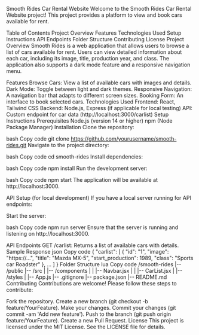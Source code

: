 Smooth Rides Car Rental Website
Welcome to the Smooth Rides Car Rental Website project! This project provides a platform to view and book cars available for rent.

Table of Contents
Project Overview
Features
Technologies Used
Setup Instructions
API Endpoints
Folder Structure
Contributing
License
Project Overview
Smooth Rides is a web application that allows users to browse a list of cars available for rent. Users can view detailed information about each car, including its image, title, production year, and class. The application also supports a dark mode feature and a responsive navigation menu.

Features
Browse Cars: View a list of available cars with images and details.
Dark Mode: Toggle between light and dark themes.
Responsive Navigation: A navigation bar that adapts to different screen sizes.
Booking Form: An interface to book selected cars.
Technologies Used
Frontend: React, Tailwind CSS
Backend: Node.js, Express (if applicable for local testing)
API: Custom endpoint for car data (http://localhost:3000/carlist)
Setup Instructions
Prerequisites
Node.js (version 14 or higher)
npm (Node Package Manager)
Installation
Clone the repository:

bash
Copy code
git clone https://github.com/yourusername/smooth-rides.git
Navigate to the project directory:

bash
Copy code
cd smooth-rides
Install dependencies:

bash
Copy code
npm install
Run the development server:

bash
Copy code
npm start
The application will be available at http://localhost:3000.

API Setup (for local development)
If you have a local server running for API endpoints:

Start the server:

bash
Copy code
npm run server
Ensure that the server is running and listening on http://localhost:3000.

API Endpoints
GET /carlist: Returns a list of available cars with details.
Sample Response
json
Copy code
{
  "carlist": [
    {
      "id": "1",
      "image": "https://...",
      "title": "Mazda MX-5",
      "start_production": 1989,
      "class": "Sports car Roadster"
    },
    ...
  ]
}
Folder Structure
lua
Copy code
/smooth-rides
|-- /public
|-- /src
|   |-- /components
|   |   |-- Navbar.jsx
|   |   |-- CarList.jsx
|   |-- /styles
|   |-- App.js
|-- .gitignore
|-- package.json
|-- README.md
Contributing
Contributions are welcome! Please follow these steps to contribute:

Fork the repository.
Create a new branch (git checkout -b feature/YourFeature).
Make your changes.
Commit your changes (git commit -am 'Add new feature').
Push to the branch (git push origin feature/YourFeature).
Create a new Pull Request.
License
This project is licensed under the MIT License. See the LICENSE file for details.